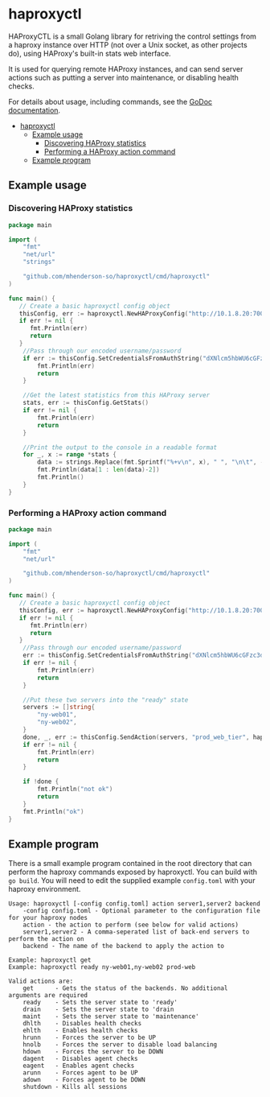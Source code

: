 # haproxyctl

HAProxyCTL is a small Golang library for retriving the control settings
from a haproxy instance over HTTP (not over a Unix socket, as other projects do), using
HAProxy's built-in stats web interface.

It is used for querying remote HAProxy instances, and can send server actions such as putting 
a server into maintenance, or disabling health checks.

For details about usage, including commands, see the [GoDoc documentation](https://godoc.org/github.com/mhenderson-so/haproxyctl/cmd/haproxyctl).

<!-- TOC -->

- [haproxyctl](#haproxyctl)
    - [Example usage](#example-usage)
        - [Discovering HAProxy statistics](#discovering-haproxy-statistics)
        - [Performing a HAProxy action command](#performing-a-haproxy-action-command)
    - [Example program](#example-program)

<!-- /TOC -->

## Example usage

### Discovering HAProxy statistics

```Go
package main

import (
	"fmt"
	"net/url"
	"strings"

	"github.com/mhenderson-so/haproxyctl/cmd/haproxyctl"
)

func main() {
   // Create a basic haproxyctl config object
   thisConfig, err := haproxyctl.NewHAProxyConfig("http://10.1.8.20:7003/")
   if err != nil {
      fmt.Println(err)
      return
   }
	//Pass through our encoded username/password
	if err := thisConfig.SetCredentialsFromAuthString("dXNlcm5hbWU6cGFzc3dvcmQ="); err != nil {
		fmt.Println(err)
		return
	}

	//Get the latest statistics from this HAProxy server
	stats, err := thisConfig.GetStats()
	if err != nil {
		fmt.Println(err)
		return
	}

	//Print the output to the console in a readable format
	for _, x := range *stats {
		data := strings.Replace(fmt.Sprintf("%+v\n", x), " ", "\n\t", -1)
		fmt.Println(data[1 : len(data)-2])
		fmt.Println()
	}
}
```

### Performing a HAProxy action command

```Go
package main

import (
	"fmt"
	"net/url"

	"github.com/mhenderson-so/haproxyctl/cmd/haproxyctl"
)

func main() {
   // Create a basic haproxyctl config object
   thisConfig, err := haproxyctl.NewHAProxyConfig("http://10.1.8.20:7003/")
   if err != nil {
      fmt.Println(err)
      return
   }
	//Pass through our encoded username/password
	err := thisConfig.SetCredentialsFromAuthString("dXNlcm5hbWU6cGFzc3dvcmQ=")
	if err != nil {
		fmt.Println(err)
		return
	}

	//Put these two servers into the "ready" state
	servers := []string{
		"ny-web01",
		"ny-web02",
	}
	done, _, err := thisConfig.SendAction(servers, "prod_web_tier", haproxyctl.ActionSetStateToReady)
	if err != nil {
		fmt.Println(err)
		return
	}

	if !done {
		fmt.Println("not ok")
		return
	}
	fmt.Println("ok")
}
```

## Example program

There is a small example program contained in the root directory that can perform the
haproxy commands exposed by haproxyctl. You can build with `go build`. You will need to edit
the supplied example `config.toml` with your haproxy environment.

```
Usage: haproxyctl [-config config.toml] action server1,server2 backend
    -config config.toml - Optional parameter to the configuration file for your haproxy nodes
    action - the action to perform (see below for valid actions)
    server1,server2 - A comma-seperated list of back-end servers to perform the action on
    backend - The name of the backend to apply the action to

Example: haproxyctl get
Example: haproxyctl ready ny-web01,ny-web02 prod-web

Valid actions are:
    get      - Gets the status of the backends. No additional arguments are required
    ready    - Sets the server state to 'ready'
    drain    - Sets the server state to 'drain
    maint    - Sets the server state to 'maintenance'
    dhlth    - Disables health checks
    ehlth    - Enables health checks
    hrunn    - Forces the server to be UP
    hnolb    - Forces the server to disable load balancing
    hdown    - Forces the server to be DOWN
    dagent   - Disables agent checks
    eagent   - Enables agent checks
    arunn    - Forces agent to be UP
    adown    - Forces agent to be DOWN
    shutdown - Kills all sessions
```
